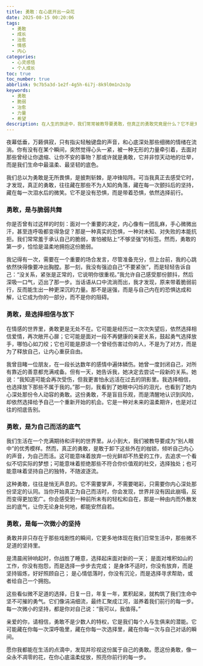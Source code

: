 ```yaml
---
title: 勇敢：在心底开出一朵花
date: 2025-08-15 00:20:06
tags:
  - 勇敢
  - 成长
  - 治愈
  - 情感
  - 内心
categories:
  - 心灵感悟
  - 个人成长
toc: true
toc_number: true
abbrlink: 9c7b5a3d-1e2f-4g5h-6i7j-8k9l0m1n2o3p
keywords:
  - 勇敢
  - 脆弱
  - 治愈
  - 力量
  - 希望
description: 在人生的旅途中，我们常常被教导要勇敢，但真正的勇敢究竟是什么？它不是无所畏惧的冲锋陷阵，而是那些在心底深处，与脆弱共舞、与不安和解的温柔力量。这篇文章将带你走进勇敢的内在世界，感受那些不为人知的坚持与选择，发现你我心中那朵悄然绽放的勇气之花。
---
```


夜幕低垂，万籁俱寂，只有指尖轻触键盘的声音，和心底深处那些细微的情绪在流淌。你有没有在某个瞬间，突然觉得心头一紧，被一种无形的力量牵引着，去面对那些曾经让你退缩、让你不安的事物？那或许就是勇敢，它并非惊天动地的壮举，而是我们生命中最温柔、最坚韧的底色。

我们总以为勇敢是无所畏惧，是披荆斩棘，是冲锋陷阵。可当我真正去感受它时，才发现，真正的勇敢，往往藏在那些不为人知的角落，藏在每一次颤抖后的坚持，藏在每一次泪水后的微笑。它不是没有恐惧，而是带着恐惧，依然选择前行。

### 勇敢，是与脆弱共舞

你是否曾有过这样的时刻：面对一个重要的决定，内心像有一团乱麻，手心微微出汗，甚至连呼吸都变得急促？那是一种真实的恐惧，一种对未知、对失败的本能抗拒。我们常常羞于承认自己的脆弱，害怕被贴上“不够坚强”的标签。然而，勇敢的第一步，恰恰是温柔地拥抱这份脆弱。

我记得有一次，需要在一个重要的场合发言，尽管准备充分，但上台前，我的心跳依然快得像要冲出胸膛。那一刻，我没有强迫自己“不要紧张”，而是轻轻告诉自己：“没关系，紧张是正常的，它说明你很重视。”我允许自己感受那份颤抖，然后深吸一口气，迈出了那一步。当话语从口中流淌而出，我才发现，原来带着脆弱前行，反而能生出一种更深沉的力量。那不是逞强，而是与自己内在的恐惧达成和解，让它成为你的一部分，而不是你的阻碍。

### 勇敢，是选择相信与放下

在情感的世界里，勇敢更是无处不在。它可能是经历过一次次失望后，依然选择相信爱情，再次敞开心扉；它可能是面对一段不再健康的亲密关系，鼓起勇气选择放手，哪怕心如刀绞；它也可能是原谅一个曾经伤害过你的人，不是为了对方，而是为了释放自己，让内心重获自由。

我曾目睹一位朋友，在一段长达数年的感情中遍体鳞伤。她曾一度封闭自己，对所有靠近的善意都充满戒备。但有一天，她告诉我，她决定去尝试一段新的关系。她说：“我知道可能会再次受伤，但我更害怕永远活在过去的阴影里。我选择相信，也选择放下那些不属于我的。”那一刻，我看到了她眼中闪烁的泪光，也看到了她内心深处那份令人动容的勇敢。这份勇敢，不是盲目乐观，而是清醒地认识到风险，却依然选择给予自己一个重新开始的机会。它是一种对未来的温柔期许，也是对过往的彻底告别。

### 勇敢，是为自己而活的底气

我们生活在一个充满期待和评判的世界里。从小到大，我们被教导要成为“别人眼中”的优秀模样。然而，真正的勇敢，是敢于卸下这些外在的枷锁，倾听自己内心的声音，为自己而活。这可能意味着放弃一份光鲜却不热爱的工作，去追求一个看似不切实际的梦想；可能意味着拒绝那些不符合你价值观的社交，选择独处；也可能意味着坚持自己的独特，不随波逐流。

这种勇敢，往往是悄无声息的。它不需要掌声，不需要喝彩，只需要你内心深处那份坚定的认同。当你开始真正为自己而活时，你会发现，世界并没有因此崩塌，反而变得更加宽广。你会感受到一种前所未有的轻松和自在，那是一种由内而外散发出的底气，让你无论身处何地，都能安然自若。

### 勇敢，是每一次微小的坚持

勇敢并非只存在于那些戏剧性的瞬间，它更多地体现在我们日常生活中，那些微不足道的坚持里。

是清晨闹钟响起时，你战胜了睡意，选择起床面对新的一天；
是面对堆积如山的工作，你没有抱怨，而是选择一步步去完成；
是身体不适时，你没有放弃，而是坚持锻炼，好好照顾自己；
是心情低落时，你没有沉沦，而是选择寻求帮助，或者给自己一个拥抱。

这些看似微不足道的选择，日复一日，年复一年，累积起来，就构筑了我们生命中坚不可摧的勇气。它们像涓涓细流，最终汇聚成江河，滋养着我们前行的每一步。每一次微小的坚持，都是你对自己说：“我可以，我值得。”

亲爱的你，请相信，勇敢不是少数人的特权，它是我们每个人与生俱来的潜能。它可能藏在你每一次深呼吸里，藏在你每一次选择里，藏在你每一次与自己对话的瞬间。

愿你我都能在生活的点滴中，发现并珍视这份属于自己的勇敢。愿这份勇敢，像一朵永不凋零的花，在你心底温柔绽放，照亮你前行的每一步。